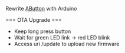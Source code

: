 Rewrite [AButton](http://wiki.aprbrother.com/wiki/AButton) with Arduino

=== OTA Upgrade ===

* Keep long press button
* Wait for green LED link -> red LED blink
* Access uri /update to upload new firmware
